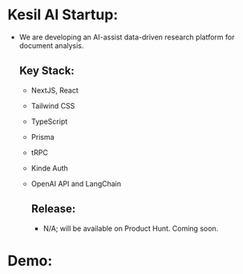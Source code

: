 # Kesil AI Startup:
- We are developing an AI-assist data-driven research platform for document analysis.

  ## Key Stack:
  - NextJS, React
  - Tailwind CSS
  - TypeScript
  - Prisma
  - tRPC
  - Kinde Auth
  - OpenAI API and LangChain
 
    ## Release:
    - N/A; will be available on Product Hunt. Coming soon.

# Demo:
